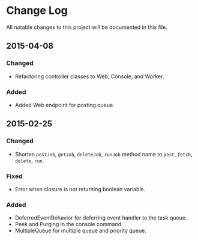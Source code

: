 # Change Log
All notable changes to this project will be documented in this file.

## 2015-04-08

### Changed
- Refactoring controller classes to Web, Console, and Worker.

### Added
- Added Web endpoint for posting queue.

## 2015-02-25

### Changed
- Shorten  `postJob`, `getJob`, `deleteJob`, `runJob` method name to `post`, 
  `fetch`, `delete`, `run`.

### Fixed
- Error when closure is not returning boolean variable.

### Added
- DeferredEventBehavior for deferring event handler to the task queue.
- Peek and Purging in the console command.
- MultipleQueue for multiple queue and priority queue.
